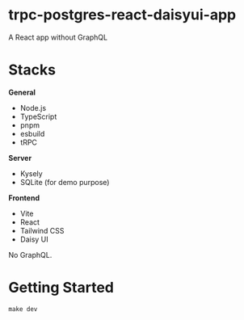 # trpc-postgres-react-daisyui-app

A React app without GraphQL

# Stacks

**General**

- Node.js
- TypeScript
- pnpm
- esbuild
- tRPC

**Server**

- Kysely
- SQLite (for demo purpose)

**Frontend**

- Vite
- React
- Tailwind CSS
- Daisy UI

No GraphQL.

# Getting Started

```
make dev
```
